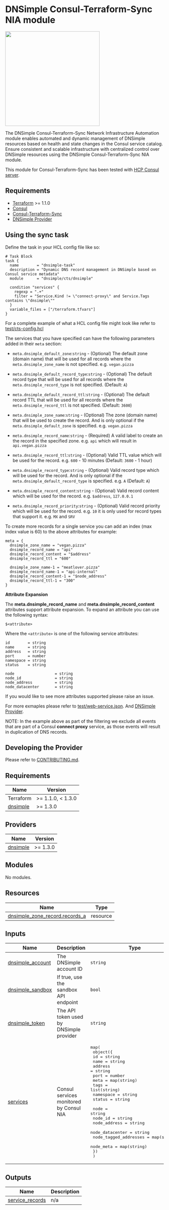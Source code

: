 # DNSimple Consul-Terraform-Sync NIA module

<img src="https://upload.wikimedia.org/wikipedia/commons/thumb/0/04/Terraform_Logo.svg/512px-Terraform_Logo.svg.png" width="300px">

The DNSimple Consul-Terraform-Sync Network Infrastructure Automation module enables automated and dynamic management of DNSimple resources based on health and state changes in the Consul service catalog. Ensure consistent and scalable infrastructure with centralized control over DNSimple resources using the DNSimple Consul-Terraform-Sync NIA module.

This module for Consul-Terraform-Sync has been tested with [HCP Consul server](https://cloud.hashicorp.com/products/consul).

## Requirements

- [Terraform](https://www.terraform.io/downloads.html) >= 1.1.0
- [Consul](https://www.consul.io/docs/install)
- [Consul-Terraform-Sync](https://www.consul.io/docs/nia/installation/install)
- [DNSimple Provider](https://www.terraform.io/docs/providers/dnsimple/index.html)

## Using the sync task

Define the task in your HCL config file like so:

```hcl
# Task Block
task {
  name        = "dnsimple-task"
  description = "Dynamic DNS record management in DNSimple based on Consul service metadata"
  module      = "dnsimple/cts/dnsimple"

  condition "services" {
    regexp = ".+"
    filter = "Service.Kind != \"connect-proxy\" and Service.Tags contains \"dnsimple\""
  }
  variable_files = ["/terraform.tfvars"]
}
```

For a complete example of what a HCL config file might look like refer to [test/cts-config.hcl](test/cts-config.hcl)

The services that you have specified can have the following parameters added in their `meta` section:

* `meta.dnsimple_default_zone`:`string` - (Optional) The default zone (domain name) that will be used for all records where the `meta.dnsimple_zone_name` is not specified. e.g. `vegan.pizza`
* `meta.dnsimple_default_record_type`:`string` - (Optional) The default record type that will be used for all records where the `meta.dnsimple_record_type` is not specified. (Default: `A`)
* `meta.dnsimple_default_record_ttl`:`string` - (Optional) The default record TTL that will be used for all records where the `meta.dnsimple_record_ttl` is not specified. (Default: `3600`)

* `meta.dnsimple_zone_name`:`string` - (Optional) The zone (domain name) that will be used to create the record. And is only optional if the `meta.dnsimple_default_zone` is specified. e.g. `vegan.pizza`
* `meta.dnsimple_record_name`:`string` - (Required) A valid label to create an the record in the specified zone. e.g. `api` which will result in `api.vegan.pizza`
* `meta.dnsimple_record_ttl`:`string` - (Optional) Valid TTL value which will be used for the record. e.g. `600` - 10 minutes (Default: `3600` - 1 hour)
* `meta.dnsimple_record_type`:`string` - (Optional) Valid record type which will be used for the record. And is only optional if the `meta.dnsimple_default_record_type` is specified. e.g. `A` (Default: `A`)
* `meta.dnsimple_record_content`:`string` - (Optional) Valid record content which will be used for the record. e.g. `$address`, `127.0.0.1`
* `meta.dnsimple_record_priority`:`string` - (Optional) Valid record priority which will be used for the record. e.g. `10` it is only used for record types that support it. e.g. `MX` and `SRV`

To create more records for a single service you can add an index (max index value is 60) to the above attributes for example:

```hcl
meta = {
  dnsimple_zone_name = "vegan.pizza"
  dnsimple_record_name = "api"
  dnsimple_record_content = "$address"
  dnsimple_record_ttl = "600"

  dnsimple_zone_name-1 = "meatlover.pizza"
  dnsimple_record_name-1 = "api-internal"
  dnsimple_record_content-1 = "$node_address"
  dnsimple_record_ttl-1 = "300"
}
```

**Attribute Expansion**

The **meta.dnsimple_record_name** and **meta.dnsimple_record_content** attributes support attribute expansion. To expand an attribute you can use the following syntax:

```
$<attribute>
```

Where the `<attribute>` is one of the following service attributes:

```hcl
id        = string
name      = string
address   = string
port      = number
namespace = string
status    = string

node                  = string
node_id               = string
node_address          = string
node_datacenter       = string
```

If you would like to see more attributes supported please raise an issue.

For more exmaples please refer to [test/web-service.json](test/web-service.json). And [DNSimple Provider](https://www.terraform.io/docs/providers/dnsimple/index.html).

NOTE: In the example above as part of the filtering we exclude all events that are part of a Consul **connect proxy** service, as those events will result in duplication of DNS records.

## Developing the Provider

Please refer to [CONTRIBUTING.md](CONTRIBUTING.md).

<!-- BEGIN_TF_DOCS -->
## Requirements

| Name                                                                   | Version           |
| ---------------------------------------------------------------------- | ----------------- |
| Terraform                                                              | >= 1.1.0, < 1.3.0 |
| <a name="requirement_dnsimple"></a> [dnsimple](#requirement\_dnsimple) | >= 1.3.0          |

## Providers

| Name                                                             | Version  |
| ---------------------------------------------------------------- | -------- |
| <a name="provider_dnsimple"></a> [dnsimple](#provider\_dnsimple) | >= 1.3.0 |

## Modules

No modules.

## Resources

| Name                                                                                                                          | Type     |
| ----------------------------------------------------------------------------------------------------------------------------- | -------- |
| [dnsimple_zone_record.records_a](https://registry.terraform.io/providers/dnsimple/dnsimple/latest/docs/resources/zone_record) | resource |

## Inputs

| Name                                                                                 | Description                             | Type                                                                                                                                                                                                                                                                                                                                                                                                                                                                                                                                                      | Default | Required |
| ------------------------------------------------------------------------------------ | --------------------------------------- | --------------------------------------------------------------------------------------------------------------------------------------------------------------------------------------------------------------------------------------------------------------------------------------------------------------------------------------------------------------------------------------------------------------------------------------------------------------------------------------------------------------------------------------------------------- | ------- | :------: |
| <a name="input_dnsimple_account"></a> [dnsimple\_account](#input\_dnsimple\_account) | The DNSimple account ID                 | `string`                                                                                                                                                                                                                                                                                                                                                                                                                                                                                                                                                  | n/a     |   yes    |
| <a name="input_dnsimple_sandbox"></a> [dnsimple\_sandbox](#input\_dnsimple\_sandbox) | If true, use the sandbox API endpoint   | `bool`                                                                                                                                                                                                                                                                                                                                                                                                                                                                                                                                                    | n/a     |   yes    |
| <a name="input_dnsimple_token"></a> [dnsimple\_token](#input\_dnsimple\_token)       | The API token used by DNSimple provider | `string`                                                                                                                                                                                                                                                                                                                                                                                                                                                                                                                                                  | n/a     |   yes    |
| <a name="input_services"></a> [services](#input\_services)                           | Consul services monitored by Consul NIA | <pre>map(<br>    object({<br>      id        = string<br>      name      = string<br>      address   = string<br>      port      = number<br>      meta      = map(string)<br>      tags      = list(string)<br>      namespace = string<br>      status    = string<br><br>      node                  = string<br>      node_id               = string<br>      node_address          = string<br>      node_datacenter       = string<br>      node_tagged_addresses = map(string)<br>      node_meta             = map(string)<br>    })<br>  )</pre> | n/a     |   yes    |

## Outputs

| Name                                                                                | Description |
| ----------------------------------------------------------------------------------- | ----------- |
| <a name="output_service_records"></a> [service\_records](#output\_service\_records) | n/a         |
<!-- END_TF_DOCS -->
